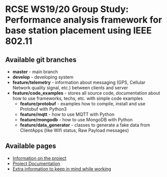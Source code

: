 # RCSE WS19/20 Group Study: Performance analysis framework for base station placement using IEEE 802.11

## Available git branches

- **master** - main branch
- **develop** - developing system
- **feature/telemetry** - information about messaging (GPS, Cellular Network quality signal, etc.) between clients and server
- **feature/code_examples** - stores all source code, documentation about how to use frameworks, techs, etc. with simple code examples
    - **feature/protobuf** - examples how to compile, install and use Protobuf with Python3
    - **feature/mqtt** - how to use MQTT with Python
    - **feature/mongodb** - how to use MongoDB with Python
    - **feature/data_generator** - classes to generate a fake data from ClientApps (like Wifi status, Raw Payload messages)

## Available pages

- [Information on the project](DESCRIPTION.md)
- [Project Documentation](docs/README.md)
- [Extra information to keep in mind while working](extras/README.md)